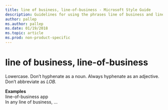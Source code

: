 ```yaml
---
title: line of business, line-of-business - Microsoft Style Guide
description: Guidelines for using the phrases line of business and line-of-business in Microsoft documents.
author: pallep
ms.author: pallep
ms.date: 01/19/2018
ms.topic: article
ms.prod: non-product-specific
---
```


# line of business, line-of-business

Lowercase. Don’t hyphenate as a noun. Always hyphenate as an adjective. Don’t abbreviate as *LOB.*

**Examples**  
line-of-business app   
In any line of business, …
